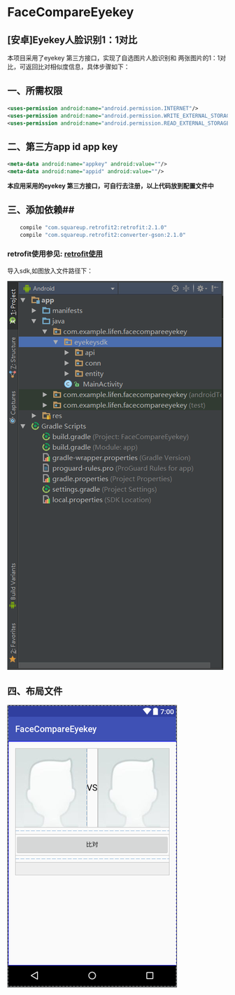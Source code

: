 # FaceCompareEyekey
## [安卓]Eyekey人脸识别1：1对比

本项目采用了eyekey 第三方接口，实现了自选图片人脸识别和 两张图片的1：1对比，可返回比对相似度信息，具体步骤如下： 

## 一、所需权限 

```xml
<uses-permission android:name="android.permission.INTERNET"/>
<uses-permission android:name="android.permission.WRITE_EXTERNAL_STORAGE"/>
<uses-permission android:name="android.permission.READ_EXTERNAL_STORAGE"/>
```

## 二、第三方app id app key 

```xml
<meta-data android:name="appkey" android:value=""/>
<meta-data android:name="appid" android:value=""/>
```

**本应用采用的eyekey 第三方接口，可自行去注册，以上代码放到配置文件中** 

## 三、添加依赖## 

```groovy
    compile "com.squareup.retrofit2:retrofit:2.1.0"
    compile "com.squareup.retrofit2:converter-gson:2.1.0"
```
### retrofit使用参见: [retrofit使用](https://github.com/li-fengjie/FaceCompareEyekey/blob/master/Retrofit%E4%BD%BF%E7%94%A8.md)
导入sdk,如图放入文件路径下： 

![路径](imgs/path.png)

## 四、布局文件 ##

![界面](imgs/layout.png) 
